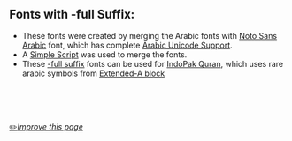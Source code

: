 ## Fonts with -full Suffix:
- These fonts were created by merging the Arabic fonts with [Noto Sans Arabic](https://www.google.com/get/noto/#sans-arab) font, which has complete [Arabic Unicode Support](https://en.wikipedia.org/wiki/Arabic_script_in_Unicode).
- A [Simple Script](https://superuser.com/a/1594984/1200777) was used to merge the fonts.
- These [-full suffix](https://github.com/fawazahmed0/quran-api/blob/a8962d6a8f9824d8dd0ba3751026e2dcb0725c3b/fonts.json#L700) fonts can be used for [IndoPak Quran](https://cdn.jsdelivr.net/gh/fawazahmed0/quran-api@1/editions/ara-quranindopakuni.json), which uses rare arabic symbols from [Extended-A block](https://www.unicode.org/charts/PDF/U08A0.pdf)

<br>
<br>
<br>

[:pencil2:*Improve this page*](https://github.com/fawazahmed0/quran-api/edit/1/fontfull.md)
